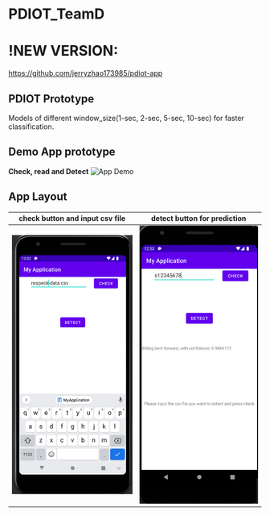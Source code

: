 # PDIOT_TeamD

# !NEW VERSION:
https://github.com/jerryzhao173985/pdiot-app

## PDIOT Prototype
Models of different window_size(1-sec, 2-sec, 5-sec, 10-sec) for faster classification.

##  Demo App prototype
**Check, read and Detect**
![App Demo](demos/demo.gif)

##  App Layout
<!-- 
**detect and check button and input csv file**
![App Layout](demos/layout.png) -->


**check button and input csv file**     |  **detect button for prediction**
:------------------------------------:|:-------------------------------------------:
![App Layout](demos/layout.png) |  ![Prediction](demos/predict.png)




